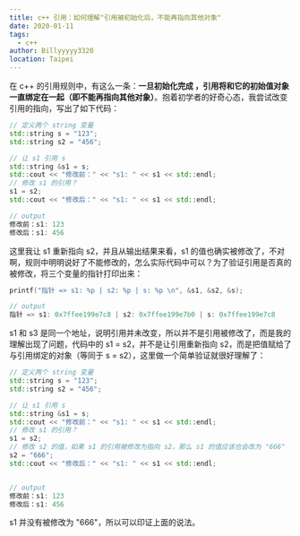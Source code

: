 ```yaml
---
title: c++ 引用：如何理解"引用被初始化后，不能再指向其他对象"
date: 2020-01-11
tags: 
  - c++
author: Billyyyyy3320
location: Taipei  
---
```




在 c++ 的引用规则中，有这么一条：**一旦初始化完成 ，引用将和它的初始值对象一直绑定在一起（即不能再指向其他对象）**。抱着初学者的好奇心态，我尝试改变引用的指向，写出了如下代码：

```c++
// 定义两个 string 变量
std::string s = "123";
std::string s2 = "456";

// 让 s1 引用 s
std::string &s1 = s;
std::cout << "修改前：" << "s1: " << s1 << std::endl;
// 修改 s1 的引用？
s1 = s2;  
std::cout << "修改后：" << "s1: " << s1 << std::endl;

// output
修改前：s1: 123
修改后：s1: 456

```



这里我让 s1 重新指向 s2，并且从输出结果来看，s1 的值也确实被修改了，不对啊，规则中明明说好了不能修改的，怎么实际代码中可以？为了验证引用是否真的被修改，将三个变量的指针打印出来：

```c++
printf("指针 => s1: %p | s2: %p | s: %p \n", &s1, &s2, &s);

// output
指针 => s1: 0x7ffee199e7c8 | s2: 0x7ffee199e7b0 | s: 0x7ffee199e7c8 
```

s1 和 s3 是同一个地址，说明引用并未改变，所以并不是引用被修改了，而是我的理解出现了问题，代码中的 s1 = s2，并不是让引用重新指向 s2，而是把值赋给了与引用绑定的对象（等同于 s = s2），这里做一个简单验证就很好理解了：

```c++
// 定义两个 string 变量
std::string s = "123";
std::string s2 = "456";

// 让 s1 引用 s
std::string &s1 = s;
std::cout << "修改前：" << "s1: " << s1 << std::endl;
// 修改 s1 的引用？
s1 = s2;  
// 修改 s2 的值，如果 s1 的引用被修改为指向 s2，那么 s1 的值应该也会改为 "666"
s2 = "666";
std::cout << "修改后：" << "s1: " << s1 << std::endl;


// output
修改前：s1: 123
修改后：s1: 456
```

s1 并没有被修改为 "666"，所以可以印证上面的说法。

<Vssue :title="$title" />









